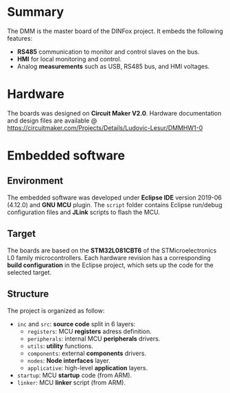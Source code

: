 # Summary
The DMM is the master board of the DINFox project. It embeds the following features:
* **RS485** communication to monitor and control slaves on the bus.
* **HMI** for local monitoring and control.
* Analog **measurements** such as USB, RS485 bus, and HMI voltages.

# Hardware
The boards was designed on **Circuit Maker V2.0**. Hardware documentation and design files are available @ https://circuitmaker.com/Projects/Details/Ludovic-Lesur/DMMHW1-0

# Embedded software

## Environment
The embedded software was developed under **Eclipse IDE** version 2019-06 (4.12.0) and **GNU MCU** plugin. The `script` folder contains Eclipse run/debug configuration files and **JLink** scripts to flash the MCU.

## Target
The boards are based on the **STM32L081CBT6** of the STMicroelectronics L0 family microcontrollers. Each hardware revision has a corresponding **build configuration** in the Eclipse project, which sets up the code for the selected target.

## Structure
The project is organized as follow:
* `inc` and `src`: **source code** split in 6 layers:
    * `registers`: MCU **registers** adress definition.
    * `peripherals`: internal MCU **peripherals** drivers.
    * `utils`: **utility** functions.
    * `components`: external **components** drivers.
    * `nodes`: **Node interfaces** layer.
    * `applicative`: high-level **application** layers.
* `startup`: MCU **startup** code (from ARM).
* `linker`: MCU **linker** script (from ARM).
